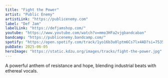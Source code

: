 ```yaml
---
title: "Fight the Power"
artist: "Public Enemy"
artistLink: "https://publicenemy.com"
label: "Def Jam"
labelLink: "https://defjamshop.com/"
youtube: "https://www.youtube.com/watch?v=mmo3HFa2vjgbandcaban"
bandcamp: "https://publicenemy.bandcamp.com/"
spotify: "https://open.spotify.com/track/1yo16b3u0lptm6Cs7lx4AD?si=75359ba3ae2d4e94"
pubDate: 2025-06-05
heroImage: "https://static.kdzu.org/images/tracks/fight-the-power.jpg"
---
```


A powerful anthem of resistance and hope, blending industrial beats with ethereal vocals.
